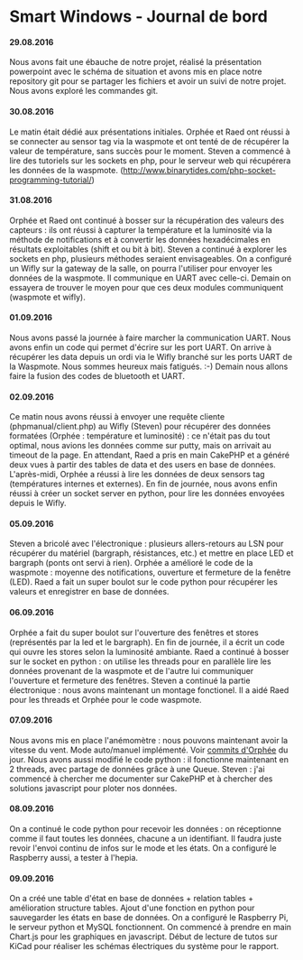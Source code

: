 # Smart Windows - Journal de bord

#### 29.08.2016
Nous avons fait une ébauche de notre projet, réalisé la présentation powerpoint
avec le schéma de situation et avons mis en place notre repository git pour se partager
les fichiers et avoir un suivi de notre projet. Nous avons exploré les commandes git.

#### 30.08.2016
Le matin était dédié aux présentations initiales.
Orphée et Raed ont réussi à se connecter au sensor tag via la waspmote et ont tenté de
de récupérer la valeur de température, sans succès pour le moment.
Steven a commencé à lire des tutoriels sur les sockets en php, pour le serveur web qui
récupérera les données de la waspmote.
(http://www.binarytides.com/php-socket-programming-tutorial/)

#### 31.08.2016
Orphée et Raed ont continué à bosser sur la récupération des valeurs des capteurs :
ils ont réussi à capturer la température et la luminosité via la méthode de notifications et
à convertir les données hexadécimales en résultats exploitables (shift et ou bit à bit).
Steven a continué à explorer les sockets en php, plusieurs méthodes seraient envisageables.
On a configuré un Wifly sur la gateway de la salle, on pourra l'utiliser pour envoyer les
données de la waspmote. Il communique en UART avec celle-ci.
Demain on essayera de trouver le moyen pour que ces deux modules communiquent (waspmote et
wifly).

#### 01.09.2016
Nous avons passé la journée à faire marcher la communication UART. Nous avons enfin un code
qui permet d'écrire sur les port UART. On arrive à récupérer les data depuis un ordi via le
Wifly branché sur les ports UART de la Waspmote. Nous sommes heureux mais fatigués. :-)
Demain nous allons faire la fusion des codes de bluetooth et UART.

#### 02.09.2016
Ce matin nous avons réussi à envoyer une requête cliente (phpmanual/client.php) au Wifly
(Steven) pour récupérer des données formatées (Orphée : température et luminosité) : ce
n'était pas du tout optimal, nous avions les données comme sur putty, mais on arrivait au
timeout de la page. En attendant, Raed a pris en main CakePHP et a généré deux vues à partir
des tables de data et des users en base de données. L'après-midi, Orphée a réussi à lire les
données de deux sensors tag (températures internes et externes). En fin de journée, nous
avons enfin réussi à créer un socket server en python, pour lire les données envoyées depuis
le Wifly.

#### 05.09.2016
Steven a bricolé avec l'électronique : plusieurs allers-retours au LSN pour récupérer du
matériel (bargraph, résistances, etc.) et mettre en place LED et bargraph (ponts ont servi à
rien).
Orphée a amélioré le code de la waspmote : moyenne des notifications, ouverture et fermeture
de la fenêtre (LED).
Raed a fait un super boulot sur le code python pour récupérer les valeurs et enregistrer en
base de données.

#### 06.09.2016
Orphée a fait du super boulot sur l'ouverture des fenêtres et stores (représentés par la led
et le bargraph). En fin de journée, il a écrit un code qui ouvre les stores selon la
luminosité ambiante.
Raed a continué à bosser sur le socket en python : on utilise les threads pour en parallèle
lire les données provenant de la waspmote et de l'autre lui communiquer l'ouverture et
fermeture des fenêtres.
Steven a continué la partie électronique : nous avons maintenant un montage fonctionel. Il a
aidé Raed pour les threads et Orphée pour le code waspmote.

#### 07.09.2016
Nous avons mis en place l'anémomètre : nous pouvons maintenant avoir la vitesse du vent. Mode
auto/manuel implémenté. Voir [commits d'Orphée](https://githepia.hesge.ch/ors/smartwindows/commit/c863334967cf3bde06c91d5ed83bab56d2bf5323) du jour.
Nous avons aussi modifié le code python : il fonctionne maintenant en 2 threads, avec partage
de données grâce à une Queue.
Steven : j'ai commencé à chercher me documenter sur CakePHP et à chercher des solutions
javascript pour ploter nos données.

#### 08.09.2016
On a continué le code python pour recevoir les données : on réceptionne comme il faut toutes
les données, chacune a un identifiant. Il faudra juste revoir l'envoi continu de infos sur le
mode et les états. On a configuré le Raspberry aussi, a tester à l'hepia.

#### 09.09.2016
On a créé une table d'état en base de données + relation tables + amélioration structure
tables. Ajout d'une fonction en python pour sauvegarder les états en base de données.
On a configuré le Raspberry Pi, le serveur python et MySQL fonctionnent.
On commencé à prendre en main Chart.js pour les graphiques en javascript.
Début de lecture de tutos sur KiCad pour réaliser les schémas électriques du système pour
le rapport.
